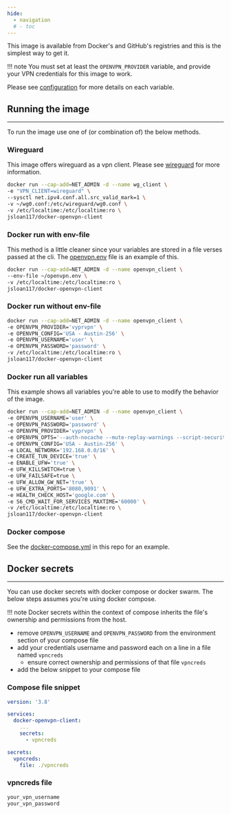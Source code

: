 ```yaml
---
hide:
  - navigation
  # - toc
---
```


This image is available from Docker's and GitHub's registries and this is the simplest way to get it.

!!! note
    You must set at least the `OPENVPN_PROVIDER` variable, and provide your VPN credentials for this image to work.

Please see [configuration](configuration.md) for more details on each variable.

## Running the image

---

To run the image use one of (or combination of) the below methods.

### Wireguard

This image offers wireguard as a vpn client. Please see [wireguard](wireguard.md) for more information.

```bash
docker run --cap-add=NET_ADMIN -d --name wg_client \
-e "VPN_CLIENT=wireguard" \
--sysctl net.ipv4.conf.all.src_valid_mark=1 \
-v ~/wg0.conf:/etc/wireguard/wg0.conf \
-v /etc/localtime:/etc/localtime:ro \
jsloan117/docker-openvpn-client
```

### Docker run with env-file

This method is a little cleaner since your variables are stored in a file verses passed at the cli.
The [openvpn.env](https://github.com/jsloan117/docker-openvpn-client/blob/main/openvpn.env) file is an example of this.

```bash
docker run --cap-add=NET_ADMIN -d --name openvpn_client \
--env-file ~/openvpn.env \
-v /etc/localtime:/etc/localtime:ro \
jsloan117/docker-openvpn-client
```

### Docker run without env-file

```bash
docker run --cap-add=NET_ADMIN -d --name openvpn_client \
-e OPENVPN_PROVIDER='vyprvpn' \
-e OPENVPN_CONFIG='USA - Austin-256' \
-e OPENVPN_USERNAME='user' \
-e OPENVPN_PASSWORD='password' \
-v /etc/localtime:/etc/localtime:ro \
jsloan117/docker-openvpn-client
```

### Docker run all variables

This example shows all variables you're able to use to modify the behavior of the image.

```bash
docker run --cap-add=NET_ADMIN -d --name openvpn_client \
-e OPENVPN_USERNAME='user' \
-e OPENVPN_PASSWORD='password' \
-e OPENVPN_PROVIDER='vyprvpn' \
-e OPENVPN_OPTS='--auth-nocache --mute-replay-warnings --script-security 2 --route-up /etc/openvpn/update-resolv-conf --down /etc/openvpn/update-resolv-conf' \
-e OPENVPN_CONFIG='USA - Austin-256' \
-e LOCAL_NETWORK='192.168.0.0/16' \
-e CREATE_TUN_DEVICE='true' \
-e ENABLE_UFW='true' \
-e UFW_KILLSWITCH=true \
-e UFW_FAILSAFE=true \
-e UFW_ALLOW_GW_NET='true' \
-e UFW_EXTRA_PORTS='8080,9091' \
-e HEALTH_CHECK_HOST='google.com' \
-e S6_CMD_WAIT_FOR_SERVICES_MAXTIME='60000' \
-v /etc/localtime:/etc/localtime:ro \
jsloan117/docker-openvpn-client
```

### Docker compose

See the [docker-compose.yml](https://github.com/jsloan117/docker-openvpn-client/blob/main/docker-compose.yml) in this repo for an example.

## Docker secrets

---

You can use docker secrets with docker compose or docker swarm. The below steps assumes you're using docker compose.

!!! note
    Docker secrets within the context of compose inherits the file's ownership and permissions from the host.

- remove `OPENVPN_USERNAME` and `OPENVPN_PASSWORD` from the environment section of your compose file
- add your credentials username and password each on a line in a file named `vpncreds`
    - ensure correct ownership and permissions of that file `vpncreds`
- add the below snippet to your compose file

### Compose file snippet

```yaml
version: '3.8'

services:
  docker-openvpn-client:
    ...
    secrets:
      - vpncreds

secrets:
  vpncreds:
    file: ./vpncreds
```

### vpncreds file

```bash
your_vpn_username
your_vpn_password
```

